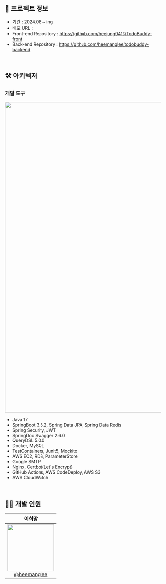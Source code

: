 ## 🔗 프로젝트 정보
- 기간 : 2024.08  ~ ing
- 배포 URL :
- Front-end Repository : https://github.com/heejung0413/TodoBuddy-front
- Back-end Repository : https://github.com/heemanglee/todobuddy-backend

<br>

## 🛠️ 아키텍처
### 개발 도구
<img src="https://github.com/user-attachments/assets/8c20acc8-5d21-4c50-95ec-6500a9c90aab" width="1000"/>

- Java 17
- SpringBoot 3.3.2, Spring Data JPA, Spring Data Redis
- Spring Security, JWT
- SpringDoc Swagger 2.6.0
- QueryDSL 5.0.0
- Docker, MySQL
- TestContainers, Junit5, Mockito
- AWS EC2, RDS, ParameterStore
- Google SMTP
- Nginx, Certbot(Let`s Encrypt)
- GitHub Actions, AWS CodeDeploy, AWS S3
- AWS CloudWatch

<br>

## 💁🏻 개발 인원
|                                                                **이희망**                                                                 |   
| :---------------------------------------------------------------------------------------------------------------------------------------: |
| [<img src="https://avatars.githubusercontent.com/u/122812652?s=400&u=a0330be633c3728a0569d1de79dc3e64c58c66e9&v=4" height=150 width=150> <br/> @heemanglee](https://github.com/heemanglee) |
